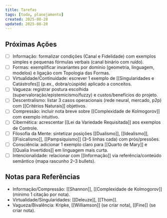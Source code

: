 ```yaml
---
title: Tarefas
tags: [todo, planejamento]
created: 2025-08-28
updated: 2025-08-28
---
```


## Próximas Ações
- [ ] Informação: formalizar condições (Canal e Fidelidade) com exemplos simples e pequenas fórmulas verbais (canal binário com ruído).
- [ ] Formas: exemplificar invariantes por domínio (geometria, linguagem, modelos) e ligação com Topologia das Formas.
- [ ] Virtualidade/Continuidade: escrever 1 exemplo de [[Singularidades e Catástrofes]] (p.ex., dobra/cúspide) aplicado a conceitos.
- [ ] Vagueza: registrar postura escolhida (supervaloração/epistemicismo/fuzzy) e custos/benefícios do projeto.
- [ ] Descentralismo: listar 3 casos operacionais (rede neural, mercado, p2p) com [[Critérios Naturais]] objetivos.
- [ ] Compressão: incluir nota breve sobre [[Complexidade de Kolmogorov]] com exemplo intuitivo.
- [ ] Cibernética: acrescentar [[Lei da Variedade Requisitada]] aos exemplos de Controle.
- [ ] Filosofia da Mente: sintetizar posições [[Dualismo]], [[Idealismo]], [[Fisicalismo]], [[Pampsiquismo]] (3–5 linhas cada) com prós/pressões.
- [ ] Consciência: adicionar 1 exemplo claro para [[Quarto de Mary]] e [[Qualia Invertidos]] em linguagem mais curta.
- [ ] Intencionalidade: relacionar com [[Informação]] via referência/conteúdo semântico (mapa rascunho 2–3 bullets).

## Notas para Referências
- Informação/Compressão: [[Shannon]], [[Complexidade de Kolmogorov]] (mínimo 1 citação por nota).
- Virtualidade/Singularidades: [[Deleuze]], [[Thom]].
- Vagueza/Bivalência: Kripke, [[Williamson]] (se criar nota), [[Fine]] (se criar nota).
